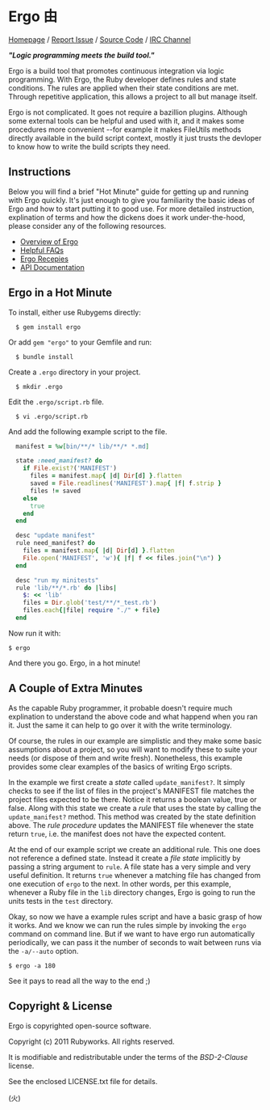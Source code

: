 # Ergo 由

[Homepage](http://rubyworks.github.com/ergo) /
[Report Issue](http://github.com/rubyworks/ergo/issues) /
[Source Code](http://github.com/rubyworks/ergo) /
[IRC Channel](http://chat.us.freenode.net/rubyworks)

***"Logic programming meets the build tool."***

Ergo is a build tool that promotes continuous integration via logic
programming. With Ergo, the Ruby developer defines rules and state
conditions. The rules are applied when their state conditions are
met. Through repetitive application, this allows a project to all
but manage itself.

Ergo is not complicated. It goes not require a bazillion plugins.
Although some external tools can be helpful and used with it, and
it makes some procedures more convenient --for example it makes
FileUtils methods directly available in the build script context,
mostly it just trusts the devloper to know how to write the build
scripts they need.


## Instructions

Below you will find a brief "Hot Minute" guide for getting up and
running with Ergo quickly. It's just enough to give you familiarity
the basic ideas of Ergo and how to start putting it to good use.
For more detailed instruction, explination of terms and how the
dickens does it work under-the-hood, please consider any of the
following resources.

* [Overview of Ergo](https://github.com/rubyworks/ergo/wiki/Overview-of-Ergo)
* [Helpful FAQs](https://github.com/rubyworks/ergo/wiki/FAQ)
* [Ergo Recepies](https://github.com/rubyworks/ergo/wiki/Ergo-Recipes)
* [API Documentation](http://rubydoc.info/gems/ergo/frames)


## Ergo in a Hot Minute

To install, either use Rubygems directly:

```
  $ gem install ergo
```

Or add `gem "ergo"` to your Gemfile and run:

```
  $ bundle install
```

Create a `.ergo` directory in your project.

```
  $ mkdir .ergo
```

Edit the `.ergo/script.rb` file.

```
  $ vi .ergo/script.rb
```

And add the following example script to the file.

```ruby
  manifest = %w[bin/**/* lib/**/* *.md]

  state :need_manifest? do
    if File.exist?('MANIFEST')
      files = manifest.map{ |d| Dir[d] }.flatten
      saved = File.readlines('MANIFEST').map{ |f| f.strip }
      files != saved
    else
      true
    end
  end

  desc "update manifest"
  rule need_manifest? do
    files = manifest.map{ |d| Dir[d] }.flatten
    File.open('MANIFEST', 'w'){ |f| f << files.join("\n") }
  end

  desc "run my minitests"
  rule 'lib/**/*.rb' do |libs|
    $: << 'lib'
    files = Dir.glob('test/**/*_test.rb') 
    files.each{|file| require "./" + file}
  end
```

Now run it with:

    $ ergo

And there you go. Ergo, in a hot minute!


## A Couple of Extra Minutes

As the capable Ruby programmer, it probable doesn't require much explination
to understand the above code and what happend when you ran it. Just the
same it can help to go over it with the write terminology.

Of course, the rules in our example are simplistic and they make some basic
assumptions about a project, so you will want to modify these to suite your
needs (or dispose of them and write fresh). Nonetheless, this example
provides some clear examples of the basics of writing Ergo scripts.

In the example we first create a *state* called `update_manifest?`. It
simply checks to see if the list of files in the project's MANIFEST
file matches the project files expected to be there. Notice it returns
a boolean value, true or false. Along with this state we create a *rule*
that uses the state by calling the `update_manifest?` method. This method
was created by the state definition above. The *rule procedure* updates the 
MANIFEST file whenever the state return `true`, i.e. the manifest does
not have the expected content.

At the end of our example script we create an additional rule. This
one does not reference a defined state. Instead it create a *file state*
implicitly by passing a string argument to `rule`. A file state has a
very simple and very useful definition. It returns `true` whenever a
matching file has changed from one execution of `ergo` to the next.
In other words, per this example, whenever a Ruby file in the `lib` 
directory changes, Ergo is going to run the units tests in the `test` 
directory.

Okay, so now we have a example rules script and have a basic grasp of
how it works. And we know we can run the rules simple by invoking the
`ergo` command on command line. But if we want to have ergo run
automatically periodically, we can pass it the number of seconds to
wait between runs via the `-a/--auto` option.

    $ ergo -a 180

See it pays to read all the way to the end ;)


## Copyright & License

Ergo is copyrighted open-source software.

  Copyright (c) 2011 Rubyworks. All rights reserved.

It is modifiable and redistributable under the terms of the *BSD-2-Clause* license.

See the enclosed LICENSE.txt file for details.

(火)
